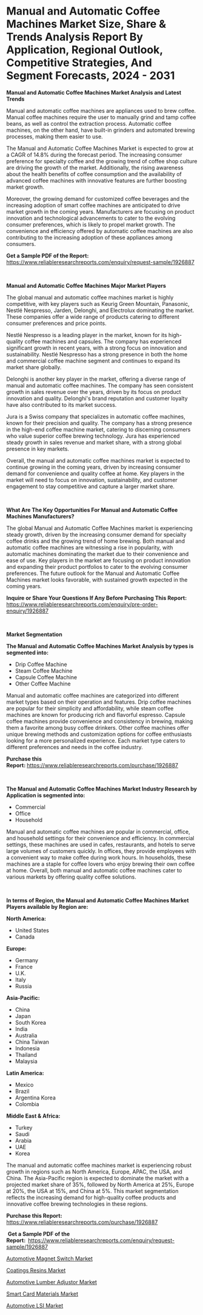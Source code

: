 <p><h1>Manual and Automatic Coffee Machines Market Size, Share & Trends Analysis Report By Application, Regional Outlook, Competitive Strategies, And Segment Forecasts, 2024 - 2031</h1></p><p><strong>Manual and Automatic Coffee Machines Market Analysis and Latest Trends</strong></p>
<p><p>Manual and automatic coffee machines are appliances used to brew coffee. Manual coffee machines require the user to manually grind and tamp coffee beans, as well as control the extraction process. Automatic coffee machines, on the other hand, have built-in grinders and automated brewing processes, making them easier to use.</p><p>The Manual and Automatic Coffee Machines Market is expected to grow at a CAGR of 14.8% during the forecast period. The increasing consumer preference for specialty coffee and the growing trend of coffee shop culture are driving the growth of the market. Additionally, the rising awareness about the health benefits of coffee consumption and the availability of advanced coffee machines with innovative features are further boosting market growth.</p><p>Moreover, the growing demand for customized coffee beverages and the increasing adoption of smart coffee machines are anticipated to drive market growth in the coming years. Manufacturers are focusing on product innovation and technological advancements to cater to the evolving consumer preferences, which is likely to propel market growth. The convenience and efficiency offered by automatic coffee machines are also contributing to the increasing adoption of these appliances among consumers.</p></p>
<p><strong>Get a Sample PDF of the Report:&nbsp;</strong> <a href="https://www.reliableresearchreports.com/enquiry/request-sample/1926887">https://www.reliableresearchreports.com/enquiry/request-sample/1926887</a></p>
<p>&nbsp;</p>
<p><strong>Manual and Automatic Coffee Machines Major Market Players</strong></p>
<p><p>The global manual and automatic coffee machines market is highly competitive, with key players such as Keurig Green Mountain, Panasonic, Nestlé Nespresso, Jarden, Delonghi, and Electrolux dominating the market. These companies offer a wide range of products catering to different consumer preferences and price points.</p><p>Nestlé Nespresso is a leading player in the market, known for its high-quality coffee machines and capsules. The company has experienced significant growth in recent years, with a strong focus on innovation and sustainability. Nestlé Nespresso has a strong presence in both the home and commercial coffee machine segment and continues to expand its market share globally.</p><p>Delonghi is another key player in the market, offering a diverse range of manual and automatic coffee machines. The company has seen consistent growth in sales revenue over the years, driven by its focus on product innovation and quality. Delonghi's brand reputation and customer loyalty have also contributed to its market success.</p><p>Jura is a Swiss company that specializes in automatic coffee machines, known for their precision and quality. The company has a strong presence in the high-end coffee machine market, catering to discerning consumers who value superior coffee brewing technology. Jura has experienced steady growth in sales revenue and market share, with a strong global presence in key markets.</p><p>Overall, the manual and automatic coffee machines market is expected to continue growing in the coming years, driven by increasing consumer demand for convenience and quality coffee at home. Key players in the market will need to focus on innovation, sustainability, and customer engagement to stay competitive and capture a larger market share.</p></p>
<p>&nbsp;</p>
<p><strong>What Are The Key Opportunities For Manual and Automatic Coffee Machines Manufacturers?</strong></p>
<p><p>The global Manual and Automatic Coffee Machines market is experiencing steady growth, driven by the increasing consumer demand for specialty coffee drinks and the growing trend of home brewing. Both manual and automatic coffee machines are witnessing a rise in popularity, with automatic machines dominating the market due to their convenience and ease of use. Key players in the market are focusing on product innovation and expanding their product portfolios to cater to the evolving consumer preferences. The future outlook for the Manual and Automatic Coffee Machines market looks favorable, with sustained growth expected in the coming years.</p></p>
<p><strong>Inquire or Share Your Questions If Any Before Purchasing This Report:</strong> <a href="https://www.reliableresearchreports.com/enquiry/pre-order-enquiry/1926887">https://www.reliableresearchreports.com/enquiry/pre-order-enquiry/1926887</a></p>
<p>&nbsp;</p>
<p><strong>Market Segmentation</strong></p>
<p><strong>The Manual and Automatic Coffee Machines Market Analysis by types is segmented into:</strong></p>
<p><ul><li>Drip Coffee Machine</li><li>Steam Coffee Machine</li><li>Capsule Coffee Machine</li><li>Other Coffee Machine</li></ul></p>
<p><p>Manual and automatic coffee machines are categorized into different market types based on their operation and features. Drip coffee machines are popular for their simplicity and affordability, while steam coffee machines are known for producing rich and flavorful espresso. Capsule coffee machines provide convenience and consistency in brewing, making them a favorite among busy coffee drinkers. Other coffee machines offer unique brewing methods and customization options for coffee enthusiasts looking for a more personalized experience. Each market type caters to different preferences and needs in the coffee industry.</p></p>
<p><strong>Purchase this Report:&nbsp;</strong><a href="https://www.reliableresearchreports.com/purchase/1926887">https://www.reliableresearchreports.com/purchase/1926887</a></p>
<p>&nbsp;</p>
<p><strong>The Manual and Automatic Coffee Machines Market Industry Research by Application is segmented into:</strong></p>
<p><ul><li>Commercial</li><li>Office</li><li>Household</li></ul></p>
<p><p>Manual and automatic coffee machines are popular in commercial, office, and household settings for their convenience and efficiency. In commercial settings, these machines are used in cafes, restaurants, and hotels to serve large volumes of customers quickly. In offices, they provide employees with a convenient way to make coffee during work hours. In households, these machines are a staple for coffee lovers who enjoy brewing their own coffee at home. Overall, both manual and automatic coffee machines cater to various markets by offering quality coffee solutions.</p></p>
<p>&nbsp;</p>
<p><strong>In terms of Region, the Manual and Automatic Coffee Machines Market Players available by Region are:</strong></p>
<p>
    <p> <strong> North America: </strong>
        <ul>
            <li>United States</li>
            <li>Canada</li>
        </ul>
        </p> 
    <p> <strong> Europe: </strong>
        <ul>
            <li>Germany</li>
            <li>France</li>
            <li>U.K.</li>
            <li>Italy</li>
            <li>Russia</li>
        </ul>
        </p> 
    <p> <strong> Asia-Pacific: </strong>
        <ul>
            <li>China</li>
            <li>Japan</li>
            <li>South Korea</li>
            <li>India</li>
            <li>Australia</li>
            <li>China Taiwan</li>
            <li>Indonesia</li>
            <li>Thailand</li>
            <li>Malaysia</li>
        </ul>
        </p> 
    <p> <strong> Latin America: </strong>
        <ul>
            <li>Mexico</li>
            <li>Brazil</li>
            <li>Argentina Korea</li>
            <li>Colombia</li>
        </ul>
        </p> 
    <p> <strong> Middle East & Africa: </strong>
        <ul>
            <li>Turkey</li>
            <li>Saudi</li>
            <li>Arabia</li>
            <li>UAE</li>
            <li>Korea</li>
        </ul>
    </p>
    </p>
<p><p>The manual and automatic coffee machines market is experiencing robust growth in regions such as North America, Europe, APAC, the USA, and China. The Asia-Pacific region is expected to dominate the market with a projected market share of 35%, followed by North America at 25%, Europe at 20%, the USA at 15%, and China at 5%. This market segmentation reflects the increasing demand for high-quality coffee products and innovative coffee brewing technologies in these regions.</p></p>
<p><strong>Purchase this Report: </strong><a href="https://www.reliableresearchreports.com/purchase/1926887">https://www.reliableresearchreports.com/purchase/1926887</a></p>
<p>&nbsp;<strong>Get a Sample PDF of the Report:&nbsp;&nbsp;</strong><a href="https://www.reliableresearchreports.com/enquiry/request-sample/1926887">https://www.reliableresearchreports.com/enquiry/request-sample/1926887</a></p>
<p><strong></strong></p>
<p><p><a href="https://frill-swim-3cd.notion.site/Automotive-Magnet-Switch-Market-Size-and-Growth-Market-Segmentation-Regional-and-Country-Breakdown-b13d4c35fe6c4a67930c4542ee08972a">Automotive Magnet Switch Market</a></p><p><a href="https://view.publitas.com/reportprime-1/decoding-the-coatings-resins-market-a-deep-dive-into-the-latest-market-trends-market-segmentation-and-competitive-analysis/">Coatings Resins Market</a></p><p><a href="https://gentle-editor-9db.notion.site/Automotive-Lumber-Adjustor-Market-Size-Furnishes-Valuable-Information-Encompassing-Market-Share-Mar-6e1e43d92399421d9e4ad07403117bcb">Automotive Lumber Adjustor Market</a></p><p><a href="https://view.publitas.com/reportprime-1/smart-card-materials-market-size-2024-2031-global-industrial-analysis-key-geographical-regions-market-share-top-key-players-product-types-and-forecast-research-report/">Smart Card Materials Market</a></p><p><a href="https://spotless-saver-8fd.notion.site/Insights-into-Automotive-LSI-Market-Size-Analysing-Market-Share-Trends-and-Growth-from-2024-to-20-2e10c462240e4dc2ab141b1de52945a2">Automotive LSI Market</a></p></p>